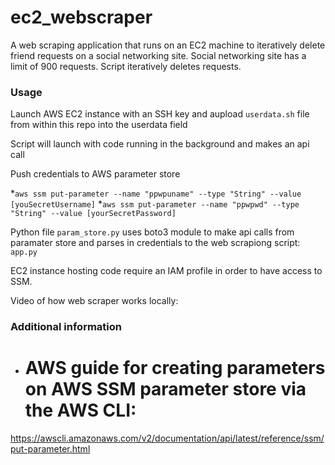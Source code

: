 # ec2_webscraper
A web scraping application that runs on an EC2 machine to iteratively delete friend requests on a social networking site.
Social networking site has a limit of 900 requests. Script iteratively deletes requests. 


### Usage
Launch AWS EC2 instance with an SSH key and aupload `userdata.sh` file from within this repo into the userdata field

Script will launch with code running in the background and makes an api call

Push credentials to AWS parameter store

*`aws ssm put-parameter --name "ppwpuname" --type "String" --value [youSecretUsername]`
*`aws ssm put-parameter --name "ppwpwd" --type "String" --value [yourSecretPassword]`

Python file `param_store.py` uses boto3 module to make api calls from paramater store and parses in credentials to the web scrapiong script: `app.py`

EC2 instance hosting code require an IAM profile in order to have access to SSM.

Video of how web scraper works locally:

### Additional information 

* # AWS guide for creating parameters on AWS SSM parameter store via the AWS CLI: 

https://awscli.amazonaws.com/v2/documentation/api/latest/reference/ssm/put-parameter.html


